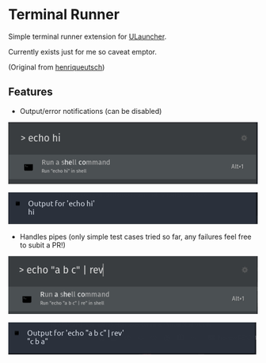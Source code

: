 # Terminal Runner

Simple terminal runner extension for [ULauncher](https://ulauncher.io/).

Currently exists just for me so caveat emptor.

(Original from [henriqueutsch](https://github.com/henriqueutsch/exec-terminal))

## Features

- Output/error notifications (can be disabled)  

![Command](assets/command_1.png)  

![Command](assets/command_2.png)

- Handles pipes (only simple test cases tried so far, any failures feel free to subit a PR!)

![Command](assets/command_3.png)  

![Command](assets/command_4.png)
